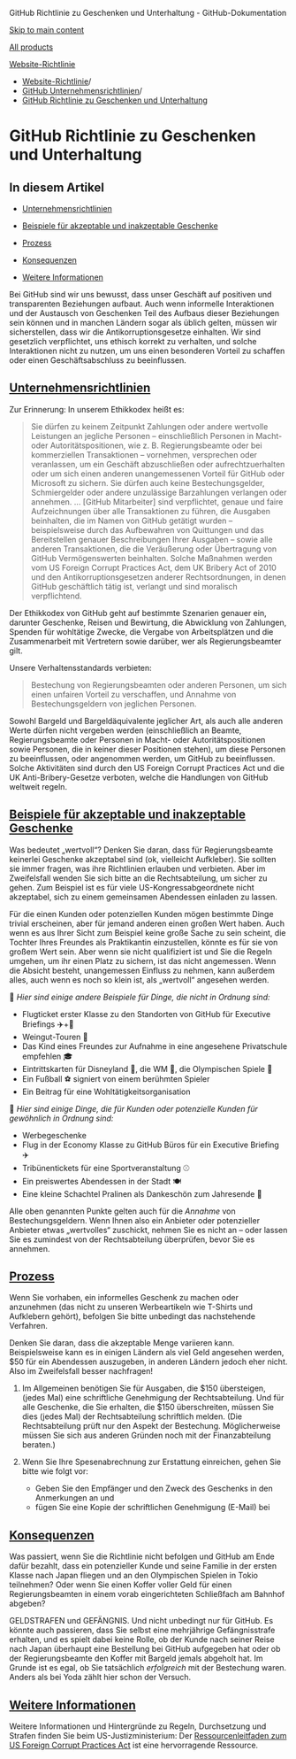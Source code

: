 GitHub Richtlinie zu Geschenken und Unterhaltung - GitHub-Dokumentation

[Skip to main content](#main-content)

[All products](/de)

[Website-Richtlinie](/de/site-policy)

* [Website-Richtlinie](/de/site-policy)/
* [GitHub Unternehmensrichtlinien](/de/site-policy/github-company-policies)/
* [GitHub Richtlinie zu Geschenken und Unterhaltung](/de/site-policy/github-company-policies/github-gifts-and-entertainment-policy)

GitHub Richtlinie zu Geschenken und Unterhaltung
==========

In diesem Artikel
----------

* [Unternehmensrichtlinien](#company-policies)

* [Beispiele für akzeptable und inakzeptable Geschenke](#examples-of-acceptable-and-unacceptable-gifts)

* [Prozess](#process)

* [Konsequenzen](#consequences)

* [Weitere Informationen](#more-information)

Bei GitHub sind wir uns bewusst, dass unser Geschäft auf positiven und transparenten Beziehungen aufbaut. Auch wenn informelle Interaktionen und der Austausch von Geschenken Teil des Aufbaus dieser Beziehungen sein können und in manchen Ländern sogar als üblich gelten, müssen wir sicherstellen, dass wir die Antikorruptionsgesetze einhalten. Wir sind gesetzlich verpflichtet, uns ethisch korrekt zu verhalten, und solche Interaktionen nicht zu nutzen, um uns einen besonderen Vorteil zu schaffen oder einen Geschäftsabschluss zu beeinflussen.

[Unternehmensrichtlinien](#company-policies)
----------

Zur Erinnerung: In unserem Ethikkodex heißt es:

>
>
> Sie dürfen zu keinem Zeitpunkt Zahlungen oder andere wertvolle Leistungen an jegliche Personen – einschließlich Personen in Macht- oder Autoritätspositionen, wie z. B. Regierungsbeamte oder bei kommerziellen Transaktionen – vornehmen, versprechen oder veranlassen, um ein Geschäft abzuschließen oder aufrechtzuerhalten oder um sich einen anderen unangemessenen Vorteil für GitHub oder Microsoft zu sichern. Sie dürfen auch keine Bestechungsgelder, Schmiergelder oder andere unzulässige Barzahlungen verlangen oder annehmen. ... [GitHub Mitarbeiter] sind verpflichtet, genaue und faire Aufzeichnungen über alle Transaktionen zu führen, die Ausgaben beinhalten, die im Namen von GitHub getätigt wurden – beispielsweise durch das Aufbewahren von Quittungen und das Bereitstellen genauer Beschreibungen Ihrer Ausgaben – sowie alle anderen Transaktionen, die die Veräußerung oder Übertragung von GitHub Vermögenswerten beinhalten. Solche Maßnahmen werden vom US Foreign Corrupt Practices Act, dem UK Bribery Act of 2010 und den Antikorruptionsgesetzen anderer Rechtsordnungen, in denen GitHub geschäftlich tätig ist, verlangt und sind moralisch verpflichtend.
>
>

Der Ethikkodex von GitHub geht auf bestimmte Szenarien genauer ein, darunter Geschenke, Reisen und Bewirtung, die Abwicklung von Zahlungen, Spenden für wohltätige Zwecke, die Vergabe von Arbeitsplätzen und die Zusammenarbeit mit Vertretern sowie darüber, wer als Regierungsbeamter gilt.

Unsere Verhaltensstandards verbieten:

>
>
> Bestechung von Regierungsbeamten oder anderen Personen, um sich einen unfairen Vorteil zu verschaffen, und Annahme von Bestechungsgeldern von jeglichen Personen.
>
>

Sowohl Bargeld und Bargeldäquivalente jeglicher Art, als auch alle anderen Werte dürfen nicht vergeben werden (einschließlich an Beamte, Regierungsbeamte oder Personen in Macht- oder Autoritätspositionen sowie Personen, die in keiner dieser Positionen stehen), um diese Personen zu beeinflussen, oder angenommen werden, um GitHub zu beeinflussen. Solche Aktivitäten sind durch den US Foreign Corrupt Practices Act und die UK Anti-Bribery-Gesetze verboten, welche die Handlungen von GitHub weltweit regeln.

[Beispiele für akzeptable und inakzeptable Geschenke](#examples-of-acceptable-and-unacceptable-gifts)
----------

Was bedeutet „wertvoll“? Denken Sie daran, dass für Regierungsbeamte keinerlei Geschenke akzeptabel sind (ok, vielleicht Aufkleber). Sie sollten sie immer fragen, was ihre Richtlinien erlauben und verbieten. Aber im Zweifelsfall wenden Sie sich bitte an die Rechtsabteilung, um sicher zu gehen. Zum Beispiel ist es für viele US-Kongressabgeordnete nicht akzeptabel, sich zu einem gemeinsamen Abendessen einladen zu lassen.

Für die einen Kunden oder potenziellen Kunden mögen bestimmte Dinge trivial erscheinen, aber für jemand anderen einen großen Wert haben. Auch wenn es aus Ihrer Sicht zum Beispiel keine große Sache zu sein scheint, die Tochter Ihres Freundes als Praktikantin einzustellen, könnte es für sie von großem Wert sein. Aber wenn sie nicht qualifiziert ist und Sie die Regeln umgehen, um ihr einen Platz zu sichern, ist das nicht angemessen. Wenn die Absicht besteht, unangemessen Einfluss zu nehmen, kann außerdem alles, auch wenn es noch so klein ist, als „wertvoll“ angesehen werden.

🙅 *Hier sind einige andere Beispiele für Dinge, die nicht in Ordnung sind:*

* Flugticket erster Klasse zu den Standorten von GitHub für Executive Briefings ✈️+🍾
* Weingut-Touren 🍷
* Das Kind eines Freundes zur Aufnahme in eine angesehene Privatschule empfehlen 🎓
* Eintrittskarten für Disneyland 👸, die WM 🥅, die Olympischen Spiele 🏅
* Ein Fußball ⚽️ signiert von einem berühmten Spieler
* Ein Beitrag für eine Wohltätigkeitsorganisation

🙆 *Hier sind einige Dinge, die für Kunden oder potenzielle Kunden für gewöhnlich in Ordnung sind:*

* Werbegeschenke
* Flug in der Economy Klasse zu GitHub Büros für ein Executive Briefing ✈️
* Tribünentickets für eine Sportveranstaltung ⚾️
* Ein preiswertes Abendessen in der Stadt 🍽
* Eine kleine Schachtel Pralinen als Dankeschön zum Jahresende 🍫

Alle oben genannten Punkte gelten auch für die *Annahme* von Bestechungsgeldern. Wenn Ihnen also ein Anbieter oder potenzieller Anbieter etwas „wertvolles“ zuschickt, nehmen Sie es nicht an – oder lassen Sie es zumindest von der Rechtsabteilung überprüfen, bevor Sie es annehmen.

[Prozess](#process)
----------

Wenn Sie vorhaben, ein informelles Geschenk zu machen oder anzunehmen (das nicht zu unseren Werbeartikeln wie T-Shirts und Aufklebern gehört), befolgen Sie bitte unbedingt das nachstehende Verfahren.

Denken Sie daran, dass die akzeptable Menge variieren kann. Beispielsweise kann es in einigen Ländern als viel Geld angesehen werden, $50 für ein Abendessen auszugeben, in anderen Ländern jedoch eher nicht. Also im Zweifelsfall besser nachfragen!

1. Im Allgemeinen benötigen Sie für Ausgaben, die $150 übersteigen, (jedes Mal) eine schriftliche Genehmigung der Rechtsabteilung. Und für alle Geschenke, die Sie erhalten, die $150 überschreiten, müssen Sie dies (jedes Mal) der Rechtsabteilung schriftlich melden. (Die Rechtsabteilung prüft nur den Aspekt der Bestechung. Möglicherweise müssen Sie sich aus anderen Gründen noch mit der Finanzabteilung beraten.)

2. Wenn Sie Ihre Spesenabrechnung zur Erstattung einreichen, gehen Sie bitte wie folgt vor:

   * Geben Sie den Empfänger und den Zweck des Geschenks in den Anmerkungen an und
   * fügen Sie eine Kopie der schriftlichen Genehmigung (E-Mail) bei

[Konsequenzen](#consequences)
----------

Was passiert, wenn Sie die Richtlinie nicht befolgen und GitHub am Ende dafür bezahlt, dass ein potenzieller Kunde und seine Familie in der ersten Klasse nach Japan fliegen und an den Olympischen Spielen in Tokio teilnehmen? Oder wenn Sie einen Koffer voller Geld für einen Regierungsbeamten in einem vorab eingerichteten Schließfach am Bahnhof abgeben?

GELDSTRAFEN und GEFÄNGNIS. Und nicht unbedingt nur für GitHub. Es könnte auch passieren, dass Sie selbst eine mehrjährige Gefängnisstrafe erhalten, und es spielt dabei keine Rolle, ob der Kunde nach seiner Reise nach Japan überhaupt eine Bestellung bei GitHub aufgegeben hat oder ob der Regierungsbeamte den Koffer mit Bargeld jemals abgeholt hat. Im Grunde ist es egal, ob Sie tatsächlich *erfolgreich* mit der Bestechung waren. Anders als bei Yoda zählt hier schon der Versuch.

[Weitere Informationen](#more-information)
----------

Weitere Informationen und Hintergründe zu Regeln, Durchsetzung und Strafen finden Sie beim US-Justizministerium: Der [Ressourcenleitfaden zum US Foreign Corrupt Practices Act](https://www.justice.gov/sites/default/files/criminal-fraud/legacy/2015/01/16/guide.pdf) ist eine hervorragende Ressource.
